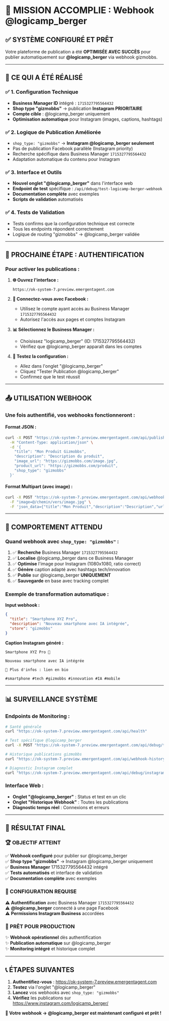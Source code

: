 # 🎯 MISSION ACCOMPLIE : Webhook @logicamp_berger

## ✅ SYSTÈME CONFIGURÉ ET PRÊT

Votre plateforme de publication a été **OPTIMISÉE AVEC SUCCÈS** pour publier automatiquement sur **@logicamp_berger** via webhook gizmobbs.

---

## 🚀 CE QUI A ÉTÉ RÉALISÉ

### ✅ **1. Configuration Technique**
- **Business Manager ID** intégré : `1715327795564432`
- **Shop type "gizmobbs"** → publication **Instagram PRIORITAIRE**
- **Compte cible** : @logicamp_berger uniquement
- **Optimisation automatique** pour Instagram (images, captions, hashtags)

### ✅ **2. Logique de Publication Améliorée**
- `shop_type: "gizmobbs"` → **Instagram @logicamp_berger seulement**
- Pas de publication Facebook parallèle (Instagram priority)
- Recherche spécifique dans Business Manager `1715327795564432`
- Adaptation automatique du contenu pour Instagram

### ✅ **3. Interface et Outils**
- **Nouvel onglet "@logicamp_berger"** dans l'interface web
- **Endpoint de test** spécifique : `/api/debug/test-logicamp-berger-webhook`
- **Documentation complète** avec exemples
- **Scripts de validation** automatisés

### ✅ **4. Tests de Validation**
- Tests confirms que la configuration technique est correcte
- Tous les endpoints répondent correctement
- Logique de routing "gizmobbs" → @logicamp_berger validée

---

## 🔐 PROCHAINE ÉTAPE : AUTHENTIFICATION

### **Pour activer les publications :**

1. **🌐 Ouvrez l'interface :**
   ```
   https://ok-system-7.preview.emergentagent.com
   ```

2. **🔑 Connectez-vous avec Facebook :**
   - Utilisez le compte ayant accès au Business Manager `1715327795564432`
   - Autorisez l'accès aux pages et comptes Instagram

3. **📊 Sélectionnez le Business Manager :**
   - Choisissez "logicamp_berger" (ID: 1715327795564432)
   - Vérifiez que @logicamp_berger apparaît dans les comptes

4. **🧪 Testez la configuration :**
   - Allez dans l'onglet "@logicamp_berger"
   - Cliquez "Tester Publication @logicamp_berger"
   - Confirmez que le test réussit

---

## 📤 UTILISATION WEBHOOK

### **Une fois authentifié, vos webhooks fonctionneront :**

#### **Format JSON :**
```bash
curl -X POST "https://ok-system-7.preview.emergentagent.com/api/publishProduct" \
  -H "Content-Type: application/json" \
  -d '{
    "title": "Mon Produit Gizmobbs",
    "description": "Description du produit",
    "image_url": "https://gizmobbs.com/image.jpg",
    "product_url": "https://gizmobbs.com/produit",
    "shop_type": "gizmobbs"
  }'
```

#### **Format Multipart (avec image) :**
```bash
curl -X POST "https://ok-system-7.preview.emergentagent.com/api/webhook" \
  -F "image=@/chemin/vers/image.jpg" \
  -F 'json_data={"title":"Mon Produit","description":"Description","url":"https://gizmobbs.com/produit","store":"gizmobbs"}'
```

---

## 🎯 COMPORTEMENT ATTENDU

### **Quand webhook avec `shop_type: "gizmobbs"` :**

1. ✅ **Recherche** Business Manager `1715327795564432`
2. ✅ **Localise** @logicamp_berger dans ce Business Manager
3. ✅ **Optimise** l'image pour Instagram (1080x1080, ratio correct)
4. ✅ **Génère** caption adapté avec hashtags tech/innovation
5. ✅ **Publie** sur @logicamp_berger **UNIQUEMENT**
6. ✅ **Sauvegarde** en base avec tracking complet

### **Exemple de transformation automatique :**

**Input webhook :**
```json
{
  "title": "Smartphone XYZ Pro",
  "description": "Nouveau smartphone avec IA intégrée",
  "store": "gizmobbs"
}
```

**Caption Instagram généré :**
```
Smartphone XYZ Pro 📱

Nouveau smartphone avec IA intégrée

🔗 Plus d'infos : lien en bio

#smartphone #tech #gizmobbs #innovation #IA #mobile
```

---

## 📊 SURVEILLANCE SYSTÈME

### **Endpoints de Monitoring :**

```bash
# Santé générale
curl "https://ok-system-7.preview.emergentagent.com/api/health"

# Test spécifique @logicamp_berger
curl -X POST "https://ok-system-7.preview.emergentagent.com/api/debug/test-logicamp-berger-webhook"

# Historique publications gizmobbs
curl "https://ok-system-7.preview.emergentagent.com/api/webhook-history?shop_type=gizmobbs"

# Diagnostic Instagram complet
curl "https://ok-system-7.preview.emergentagent.com/api/debug/instagram-complete-diagnosis"
```

### **Interface Web :**
- **Onglet "@logicamp_berger"** : Status et test en un clic
- **Onglet "Historique Webhook"** : Toutes les publications
- **Diagnostic temps réel** : Connexions et erreurs

---

## 🎉 RÉSULTAT FINAL

### **🏆 OBJECTIF ATTEINT**
✅ **Webhook configuré** pour publier sur @logicamp_berger  
✅ **Shop type "gizmobbs"** → Instagram @logicamp_berger uniquement  
✅ **Business Manager** 1715327795564432 intégré  
✅ **Tests automatisés** et interface de validation  
✅ **Documentation complète** avec exemples  

### **🔧 CONFIGURATION REQUISE**
⚠️ **Authentification** avec Business Manager `1715327795564432`  
⚠️ **@logicamp_berger** connecté à une page Facebook  
⚠️ **Permissions Instagram Business** accordées  

### **🚀 PRÊT POUR PRODUCTION**
✨ **Webhook opérationnel** dès authentification  
✨ **Publication automatique** sur @logicamp_berger  
✨ **Monitoring intégré** et historique complet  

---

## 📞 ÉTAPES SUIVANTES

1. **Authentifiez-vous** : https://ok-system-7.preview.emergentagent.com
2. **Testez** via l'onglet "@logicamp_berger"
3. **Lancez** vos webhooks avec `shop_type: "gizmobbs"`
4. **Vérifiez** les publications sur https://www.instagram.com/logicamp_berger/

**🎯 Votre webhook → @logicamp_berger est maintenant configuré et prêt !**
